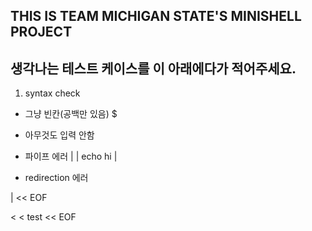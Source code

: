 ## THIS IS TEAM MICHIGAN STATE'S MINISHELL PROJECT

## 생각나는 테스트 케이스를 이 아래에다가 적어주세요.

1. syntax check

- 그냥 빈칸(공백만 있음)
         $
- 아무것도 입력 안함

- 파이프 에러
|
      |
echo hi |      

- redirection 에러

 | << EOF

 < < test << EOF
